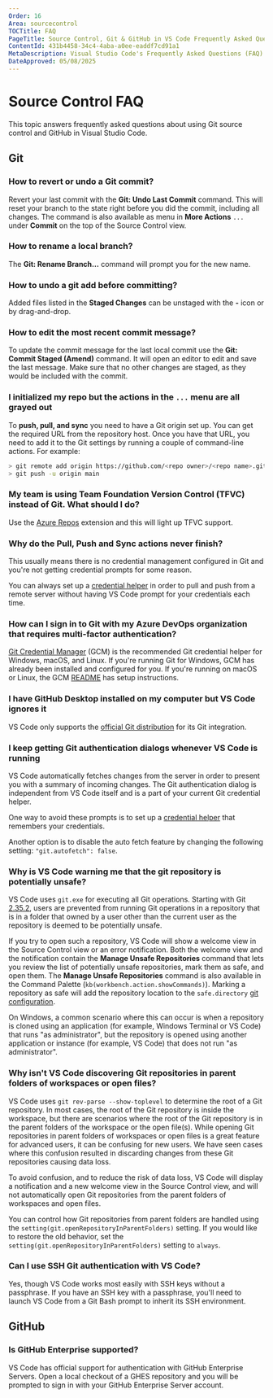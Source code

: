 ```yaml
---
Order: 16
Area: sourcecontrol
TOCTitle: FAQ
PageTitle: Source Control, Git & GitHub in VS Code Frequently Asked Questions
ContentId: 431b4458-34c4-4aba-a0ee-eaddf7cd91a1
MetaDescription: Visual Studio Code's Frequently Asked Questions (FAQ) for Source Control, Git & GitHub in VS Code
DateApproved: 05/08/2025
---
```

# Source Control FAQ

This topic answers frequently asked questions about using Git source control and GitHub in Visual Studio Code.

## Git

### How to revert or undo a Git commit?

Revert your last commit with the **Git: Undo Last Commit** command. This will reset your branch to the state right before you did the commit, including all changes. The command is also available as menu in **More Actions** `...` under **Commit** on the top of the Source Control view.

### How to rename a local branch?

The **Git: Rename Branch…** command will prompt you for the new name.

### How to undo a git add before committing?

Added files listed in the **Staged Changes** can be unstaged with the **-** icon or by drag-and-drop.

### How to edit the most recent commit message?

To update the commit message for the last local commit use the **Git: Commit Staged (Amend)** command. It will open an editor to edit and save the last message. Make sure that no other changes are staged, as they would be included with the commit.

### I initialized my repo but the actions in the `...` menu are all grayed out

To **push, pull, and sync** you need to have a Git origin set up.  You can get the required URL from the repository host.  Once you have that URL, you need to add it to the Git settings by running a couple of command-line actions. For example:

```bash
> git remote add origin https://github.com/<repo owner>/<repo name>.git
> git push -u origin main
```

### My team is using Team Foundation Version Control (TFVC) instead of Git. What should I do?

Use the [Azure Repos](https://marketplace.visualstudio.com/items?itemName=ms-vsts.team) extension and this will light up TFVC support.

### Why do the Pull, Push and Sync actions never finish?

This usually means there is no credential management configured in Git and you're not getting credential prompts for some reason.

You can always set up a [credential helper](https://docs.github.com/get-started/getting-started-with-git/caching-your-github-credentials-in-git) in order to pull and push from a remote server without having VS Code prompt for your credentials each time.

### How can I sign in to Git with my Azure DevOps organization that requires multi-factor authentication?

[Git Credential Manager](https://github.com/GitCredentialManager/git-credential-manager) (GCM) is the recommended Git credential helper for Windows, macOS, and Linux. If you're running Git for Windows, GCM has already been installed and configured for you. If you're running on macOS or Linux, the GCM [README](https://github.com/GitCredentialManager/git-credential-manager#download-and-install)
has setup instructions.

### I have GitHub Desktop installed on my computer but VS Code ignores it

VS Code only supports the [official Git distribution](https://git-scm.com/) for its Git integration.

### I keep getting Git authentication dialogs whenever VS Code is running

VS Code automatically fetches changes from the server in order to present you with a summary of incoming changes. The Git authentication dialog is independent from VS Code itself and is a part of your current Git credential helper.

One way to avoid these prompts is to set up a [credential helper](https://docs.github.com/get-started/getting-started-with-git/caching-your-github-credentials-in-git) that remembers your credentials.

Another option is to disable the auto fetch feature by changing the following setting: `"git.autofetch": false`.

### Why is VS Code warning me that the git repository is potentially unsafe?

VS Code uses `git.exe` for executing all Git operations. Starting with Git [2.35.2](https://github.blog/2022-04-18-highlights-from-git-2-36/#stricter-repository-ownership-checks), users are prevented from running Git operations in a repository that is in a folder that owned by a user other than the current user as the repository is deemed to be potentially unsafe.

If you try to open such a repository, VS Code will show a welcome view in the Source Control view or an error notification. Both the welcome view and the notification contain the **Manage Unsafe Repositories** command that lets you review the list of potentially unsafe repositories, mark them as safe, and open them. The **Manage Unsafe Repositories** command is also available in the Command Palette (`kb(workbench.action.showCommands)`). Marking a repository as safe will add the repository location to the `safe.directory` [git configuration](https://git-scm.com/docs/git-config#Documentation/git-config.txt-safedirectory).

On Windows, a common scenario where this can occur is when a repository is cloned using an application (for example, Windows Terminal or VS Code) that runs "as administrator", but the repository is opened using another application or instance (for example, VS Code) that does not run "as administrator".

### Why isn't VS Code discovering Git repositories in parent folders of workspaces or open files?

VS Code uses `git rev-parse --show-toplevel` to determine the root of a Git repository. In most cases, the root of the Git repository is inside the workspace, but there are scenarios where the root of the Git repository is in the parent folders of the workspace or the open file(s). While opening Git repositories in parent folders of workspaces or open files is a great feature for advanced users, it can be confusing for new users. We have seen cases where this confusion resulted in discarding changes from these Git repositories causing data loss.

To avoid confusion, and to reduce the risk of data loss, VS Code will display a notification and a new welcome view in the Source Control view, and will not automatically open Git repositories from the parent folders of workspaces and open files.

You can control how Git repositories from parent folders are handled using the `setting(git.openRepositoryInParentFolders)` setting. If you would like to restore the old behavior, set the `setting(git.openRepositoryInParentFolders)` setting to `always`.

### Can I use SSH Git authentication with VS Code?

Yes, though VS Code works most easily with SSH keys without a passphrase. If you have an SSH key with a passphrase, you'll need to launch VS Code from a Git Bash prompt to inherit its SSH environment.

## GitHub

### Is GitHub Enterprise supported?

VS Code has official support for authentication with GitHub Enterprise Servers. Open a local checkout of a GHES repository and you will be prompted to sign in with your GitHub Enterprise Server account.
